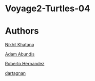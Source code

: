 # Voyage2-Turtles-04


# Authors

[Nikhil Khatana](https://github.com/NikhilKhatana)

[Adam Abundis ](https://github.com/chingu-coders/Voyage2-Turtles-04/issues/assigned/abuna1985)

[Roberto Hernandez](https://github.com/blarzHernandez)

[dartagnan](https://github.com/blarzHernandez)


